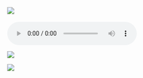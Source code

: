 ## ![](https://s1.ephoto360.com/images/user_image/2021/03/603e822a51b1b.jpg)




![](file:///C:/Users/chase/Downloads/yt1s.com%20-%20Moaning%20Earrape.mp3)

![](https://media.discordapp.net/attachments/786277053501800559/813798956437995520/unknown.png)

![](https://thumbs.gfycat.com/HardtofindPlainAustraliankestrel-max-1mb.gif)
